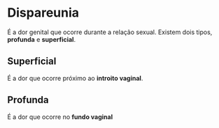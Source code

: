 # Dispareunia
É a dor genital que ocorre durante a relação sexual. Existem dois tipos, **profunda** e **superficial**.

## Superficial
É a dor que ocorre próximo ao **introito vaginal**.

## Profunda
É a dor que ocorre no **fundo vaginal**
